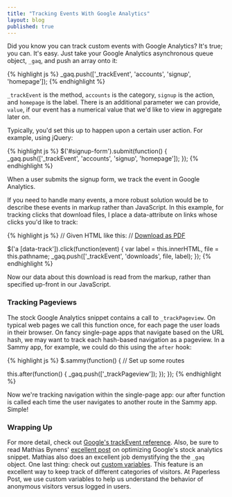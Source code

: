 ```yaml
---
title: "Tracking Events With Google Analytics"
layout: blog
published: true
---
```


Did you know you can track custom events with Google Analytics? It's true; you can. It's easy. Just take your Google Analytics asynchronous queue object, `_gaq`, and push an array onto it:

{% highlight js %}
_gaq.push(['_trackEvent', 'accounts', 'signup', 'homepage']);
{% endhighlight %}

`_trackEvent` is the method, `accounts` is the category, `signup` is the action, and `homepage` is the label. There is an additional parameter we can provide, `value`, if our event has a numerical value that we'd like to view in aggregate later on.

Typically, you'd set this up to happen upon a certain user action. For example, using jQuery:

{% highlight js %}
$('#signup-form').submit(function() {
  _gaq.push(['_trackEvent', 'accounts', 'signup', 'homepage']);
});
{% endhighlight %}

When a user submits the signup form, we track the event in Google Analytics.

If you need to handle many events, a more robust solution would be to describe these events in markup rather than JavaScript. In this example, for tracking clicks that download files, I place a data-attribute on links whose clicks you'd like to track:

{% highlight js %}
// Given HTML like this:
// <a href="/download.pdf" data-track>Download as PDF</a>

$('a [data-track']).click(function(event) {
  var label = this.innerHTML,
      file  = this.pathname;
  _gaq.push(['_trackEvent', 'downloads', file, label);
});
{% endhighlight %}

Now our data about this download is read from the markup, rather than specified up-front in our JavaScript.

### Tracking Pageviews

The stock Google Analytics snippet contains a call to `_trackPageview`. On typical web pages we call this function once, for each page the user loads in their browser. On fancy single-page apps that navigate based on the URL hash, we may want to track each hash-based navigation as a pageview. In a Sammy app, for example, we could do this using the `after` hook:

{% highlight js %}
$.sammy(function() {
  // Set up some routes

  this.after(function() {
    _gaq.push(['_trackPageview']);
  });
});
{% endhighlight %}

Now we're tracking navigation within the single-page app: our after function is called each time the user navigates to another route in the Sammy app. Simple!

### Wrapping Up

For more detail, check out [Google's trackEvent reference](http://code.google.com/apis/analytics/docs/tracking/eventTrackerGuide.html). Also, be sure to read Mathias Bynens' [excellent post](http://mathiasbynens.be/notes/async-analytics-snippet) on optimizing Google's stock analytics snippet. Mathias also does an excellent job demystifying the the `_gaq` object. One last thing: check out [custom variables](http://code.google.com/apis/analytics/docs/tracking/gaTrackingCustomVariables.html). This feature is an excellent way to keep track of different categories of visitors. At Paperless Post, we use custom variables to help us understand the behavior of anonymous visitors versus logged in users.
